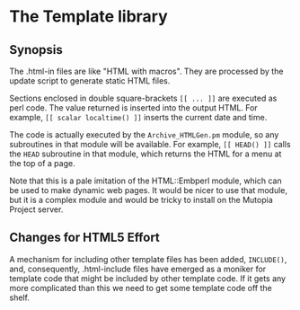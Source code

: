 # The Template library

## Synopsis

The .html-in files are like "HTML with macros".  They are processed by
the update script to generate static HTML files.

Sections enclosed in double square-brackets `[[ ... ]]` are executed as
perl code.  The value returned is inserted into the output HTML.  For
example, `[[ scalar localtime() ]]` inserts the current date and time.

The code is actually executed by the `Archive_HTMLGen.pm` module, so any
subroutines in that module will be available.  For example, `[[ HEAD() ]]`
calls the `HEAD` subroutine in that module, which returns the HTML for a
menu at the top of a page.

Note that this is a pale imitation of the HTML::Embperl module, which
can be used to make dynamic web pages.  It would be nicer to use that
module, but it is a complex module and would be tricky to install on
the Mutopia Project server.

## Changes for HTML5 Effort

A mechanism for including other template files has been added,
`INCLUDE()`, and, consequently, .html-include files have emerged as a
moniker for template code that might be included by other template
code. If it gets any more complicated than this we need to get some
template code off the shelf.

